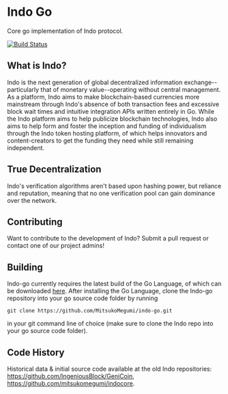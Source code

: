 # Indo Go
Core go implementation of Indo protocol. 

[![Build Status](https://travis-ci.org/MitsukoMegumi/Indocore.svg?branch=master)](https://travis-ci.org/MitsukoMegumi/Indocore)

## What is Indo?

Indo is the next generation of global decentralized information exchange--particularly that of monetary value--operating without central management. As a platform, Indo aims to make blockchain-based currencies more mainstream through Indo's absence of both transaction fees and excessive block wait times and intuitive integration APIs written entirely in Go. While the Indo platform aims to help publicize blockchain technologies, Indo also aims to help form and foster the inception and funding of individualism through the Indo token hosting platform, of which helps innovators and content-creators to get the funding they need while still remaining independent.

## True Decentralization

Indo's verification algorithms aren't based upon hashing power, but reliance and reputation, meaning that no one verification pool can gain dominance over the network.

## Contributing

Want to contribute to the development of Indo? Submit a pull request or contact one of our project admins!

## Building

Indo-go currently requires the latest build of the Go Language, of which can be downloaded [here](https://golang.org/). After installing the Go Language, clone the Indo-go repository into your go source code folder by running
```git
git clone https://github.com/MitsukoMegumi/indo-go.git
```
in your git command line of choice (make sure to clone the Indo repo into your go source code folder).
## Code History

Historical data & initial source code available at the old Indo repositories: https://github.com/IngeniousBlock/GeniCoin, https://github.com/mitsukomegumi/indocore.

